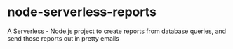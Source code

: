 # node-serverless-reports
A Serverless - Node.js project to create reports from database queries, and send those reports out in pretty emails
